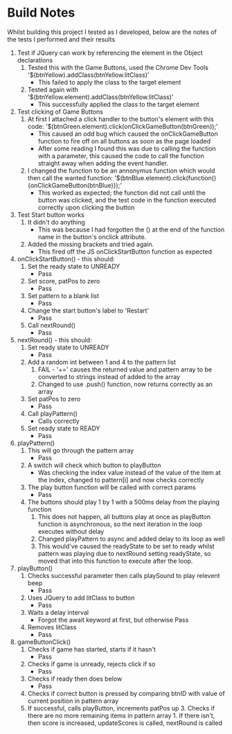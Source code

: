 # Build Notes
Whilst building this project I tested as I developed, below are the notes of the tests I performed and their results

1. Test if JQuery can work by referencing the element in the Object declarations
    1. Tested this with the Game Buttons, used the Chrome Dev Tools '$(btnYellow).addClass(btnYellow.litClass)'
        - This failed to apply the class to the target element
    2. Tested again with '$(btnYellow.element).addClass(btnYellow.litClass)' 
        - This successfully applied the class to the target element
2. Test clicking of Game Buttons
    1. At first I attached a click handler to the button's element with this code: '$(btnGreen.element).click(onClickGameButton(btnGreen));'
        - This caused an odd bug which caused the onClickGameButton function to fire off on all buttons as soon as the page loaded
        - After some reading I found this was due to calling the function with a parameter, this caused the code to call the function straight away when adding the event handler.
    2. I changed the function to be an annonymus function which would then call the wanted function: '$(btnBlue.element).click(function(){onClickGameButton(btnBlue)});'
        - This worked as expected; the function did not call until the button was clicked, and the test code in the function executed correctly upon clicking the button
3. Test Start button works
    1. It didn't do anything
        - This was because I had forgotten the () at the end of the function name in the button's onclick attribute.    
    2. Added the missing brackets and tried again. 
        - This fired off the JS onClickStartButton function as expected
4. onClickStartButton() - this should:
    1. Set the ready state to UNREADY
        - Pass 
    2. Set score, patPos to zero
        - Pass
    3. Set pattern to a blank list
        - Pass
    4. Change the start button's label to 'Restart'
        - Pass
    5. Call nextRound()
        - Pass
5. nextRound() - this should:
    1. Set ready state to UNREADY
        - Pass
    2. Add a random int between 1 and 4 to the pattern list
        1. FAIL - '+=' causes the returned value and pattern array to be converted to strings instead of added to the array
        2. Changed to use .push() function, now returns correctly as an array
    3. Set patPos to zero
        - Pass
    4. Call playPattern()
        - Calls correctly
    5. Set ready state to READY
        - Pass
6. playPattern()
    1. This will go through the pattern array
        - Pass
    2. A switch will check which button to playButton
        - Was checking the index value instead of the value of the item at the index, changed to pattern[i] and now checks correctly
    3. The play button function will be called with correct params
        - Pass
    4. The buttons should play 1 by 1 with a 500ms delay from the playing function
        1. This does not happen, all buttons play at once as playButton function is asynchronous, so the next iteration in the loop executes without delay
        2. Changed playPattern to async and added delay to its loop as well
        3. This would've caused the readyState to be set to ready whilst pattern was playing due to nextRound setting readyState, so moved that into this function to execute after the loop.
7. playButton()
    1. Checks successful parameter then calls playSound to play relevent beep
        - Pass
    2. Uses JQuery to add litClass to button
        - Pass
    3. Waits a delay interval
        - Forgot the await keyword at first, but otherwise Pass
    4. Removes litClass
        - Pass
8. gameButtonClick()
    1. Checks if game has started, starts if it hasn't
        - Pass
    2. Checks if game is unready, rejects click if so
        - Pass
    3. Checks if ready then does below
        - Pass
    4. Checks if correct button is pressed by comparing btnID with value of current position in pattern array
    5. If successful, calls playButton, increments patPos up
        3. Checks if there are no more remaining items in pattern array
            1. If there isn't, then score is increased, updateScores is called, nextRound is called
